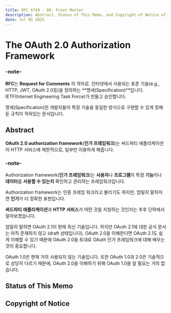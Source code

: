 ```yaml
---
title: RFC 6749 - 00. Front Matter
description: Abstract, Status of This Memo, and Copyright of Notice of RFC 6749
date: Jul 05 2025
---
```


# The OAuth 2.0 Authorization Framework

### \-note-

**RFC**는 **Request for Comments** 의 약자로. 인터넷에서 사용되는 표준 기술(e.g., HTTP, JWT, OAuth 2.0등)을 정의하는 **명세(Specification)**입니다. IETF(Internet Engineering Task Force)가 만들고 승인합니다.

명세(Specification)란 개발자들이 특정 기술을 동일한 방식으로 구현할 수 있게 정해둔 규칙이 적혀있는 문서입니다.


## Abstract

**OAuth 2.0 authorization framework**(**인가 프레임워크**)는 써드파티 애플리케이션이 HTTP 서비스에 제한적으로, 일부만 이용하게 해줍니다.

### \-note\-

Authorization framework(**인가 프레임워크**)는 **사용자**나 **프로그램**이 특정 **기능**이나 **데이터**를 **사용할 수 있는지** 확인하고 관리하는 프레임워크입니다.

Authorization framework는 인증 프레임 워크라고 불리기도 하지만, 엄밀히 말하자면 **인가**가 더 정확한 표현입니다.

**써드파티 애플리케이션**과 **HTTP 서비스**가 어떤 것을 지칭하는 것인지는 추후 단락에서 알아보겠습니다.

엄밀히 말하면 OAuth 2.1이 현재 최신 기술입니다. 하지만 OAuth 2.1에 대한 공식 문서는 아직 존재하지 않고 (draft 상태입니다), OAuth 2.0을 이해한다면 OAuth 2.1도 쉽게 이해할 수 있기 때문에 OAuth 2.0을 토대로 OAuth 인가 프레임워크에 대해 배우는 것이 중요합니다.

OAuth 1.0은 현재 거의 사용되지 않는 기술입니다. 또한 OAuth 1.0과 2.0은 기술적으로 상당히 다르기 때문에, OAuth 2.0을 이해하기 위해 OAuth 1.0을 알 필요는 거의 없습니다.

## Status of This Memo

## Copyright of Notice
